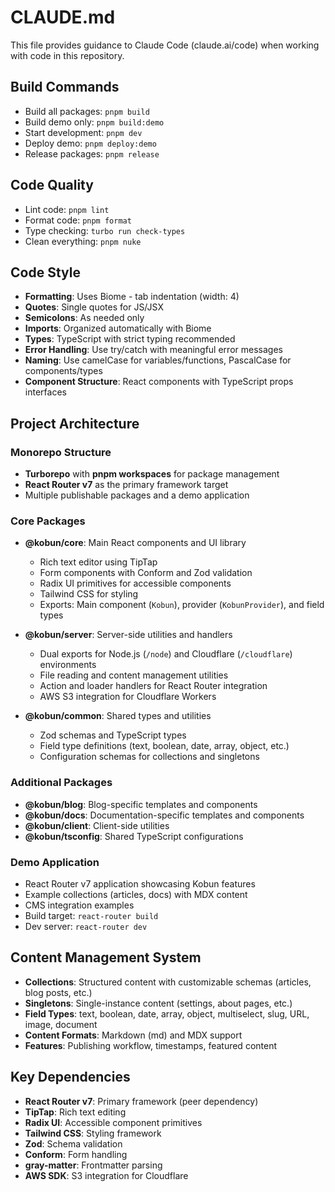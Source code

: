 # CLAUDE.md

This file provides guidance to Claude Code (claude.ai/code) when working with code in this repository.

## Build Commands
- Build all packages: `pnpm build`
- Build demo only: `pnpm build:demo`
- Start development: `pnpm dev`
- Deploy demo: `pnpm deploy:demo`
- Release packages: `pnpm release`

## Code Quality
- Lint code: `pnpm lint`
- Format code: `pnpm format`
- Type checking: `turbo run check-types`
- Clean everything: `pnpm nuke`

## Code Style
- **Formatting**: Uses Biome - tab indentation (width: 4)
- **Quotes**: Single quotes for JS/JSX
- **Semicolons**: As needed only
- **Imports**: Organized automatically with Biome
- **Types**: TypeScript with strict typing recommended
- **Error Handling**: Use try/catch with meaningful error messages
- **Naming**: Use camelCase for variables/functions, PascalCase for components/types
- **Component Structure**: React components with TypeScript props interfaces

## Project Architecture

### Monorepo Structure
- **Turborepo** with **pnpm workspaces** for package management
- **React Router v7** as the primary framework target
- Multiple publishable packages and a demo application

### Core Packages
- **@kobun/core**: Main React components and UI library
  - Rich text editor using TipTap
  - Form components with Conform and Zod validation
  - Radix UI primitives for accessible components
  - Tailwind CSS for styling
  - Exports: Main component (`Kobun`), provider (`KobunProvider`), and field types

- **@kobun/server**: Server-side utilities and handlers
  - Dual exports for Node.js (`/node`) and Cloudflare (`/cloudflare`) environments
  - File reading and content management utilities
  - Action and loader handlers for React Router integration
  - AWS S3 integration for Cloudflare Workers

- **@kobun/common**: Shared types and utilities
  - Zod schemas and TypeScript types
  - Field type definitions (text, boolean, date, array, object, etc.)
  - Configuration schemas for collections and singletons

### Additional Packages
- **@kobun/blog**: Blog-specific templates and components
- **@kobun/docs**: Documentation-specific templates and components
- **@kobun/client**: Client-side utilities
- **@kobun/tsconfig**: Shared TypeScript configurations

### Demo Application
- React Router v7 application showcasing Kobun features
- Example collections (articles, docs) with MDX content
- CMS integration examples
- Build target: `react-router build`
- Dev server: `react-router dev`

## Content Management System
- **Collections**: Structured content with customizable schemas (articles, blog posts, etc.)
- **Singletons**: Single-instance content (settings, about pages, etc.)
- **Field Types**: text, boolean, date, array, object, multiselect, slug, URL, image, document
- **Content Formats**: Markdown (md) and MDX support
- **Features**: Publishing workflow, timestamps, featured content

## Key Dependencies
- **React Router v7**: Primary framework (peer dependency)
- **TipTap**: Rich text editing
- **Radix UI**: Accessible component primitives
- **Tailwind CSS**: Styling framework
- **Zod**: Schema validation
- **Conform**: Form handling
- **gray-matter**: Frontmatter parsing
- **AWS SDK**: S3 integration for Cloudflare